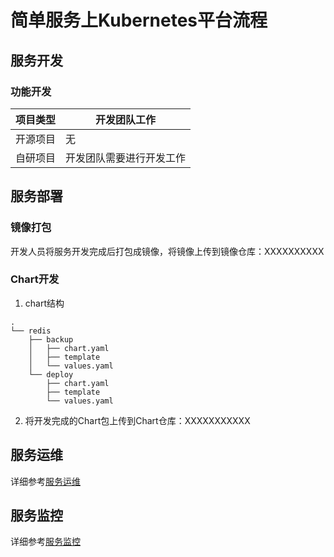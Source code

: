 # 简单服务上Kubernetes平台流程

## 服务开发

### 功能开发

|	项目类型   |	开发团队工作			|
|--------------|----------------------------|
|开源项目	   |		无					|
|自研项目	   |开发团队需要进行开发工作	|

## 服务部署

### 镜像打包

开发人员将服务开发完成后打包成镜像，将镜像上传到镜像仓库：XXXXXXXXXX

### Chart开发

1. chart结构

```
.
└── redis
    ├── backup
    │   ├── chart.yaml
    │   ├── template
    │   └── values.yaml
    └── deploy
        ├── chart.yaml
        ├── template
        └── values.yaml
```

2. 将开发完成的Chart包上传到Chart仓库：XXXXXXXXXXX

## 服务运维

详细参考[服务运维](./service-operations-on-kubernetes.md)

## 服务监控

详细参考[服务监控](./service-metric-on-kubernetes.md)
